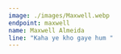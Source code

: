 ```yaml
---
image: ./images/Maxwell.webp
endpoint: maxwell
name: Maxwell Almeida
line: "Kaha ye kho gaye hum "
---
```

